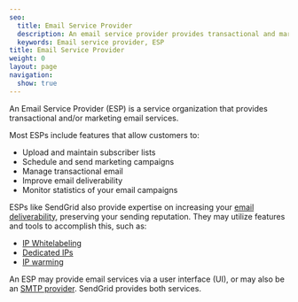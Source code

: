 ```yaml
---
seo:
  title: Email Service Provider
  description: An email service provider provides transactional and marketing email services. 
  keywords: Email service provider, ESP
title: Email Service Provider
weight: 0
layout: page
navigation:
  show: true
---
```


An Email Service Provider (ESP) is a service organization that provides transactional and/or marketing email services. 

Most ESPs include features that allow customers to:

* Upload and maintain subscriber lists
* Schedule and send marketing campaigns
* Manage transactional email
* Improve email deliverability
* Monitor statistics of your email campaigns

ESPs like SendGrid also provide expertise on increasing your [email deliverability](https://sendgrid.com/docs/Glossary/email_deliverability.html), preserving your sending reputation.  They may utilize features and tools to accomplish this, such as: 

* [IP Whitelabeling](https://sendgrid.com/docs/Glossary/ip_whitelabeling.html)
* [Dedicated IPs](https://sendgrid.com/docs/API_Reference/Web_API_v3/IP_Management/index.html) 
* [IP warming](https://sendgrid.com/docs/User_Guide/warming_up.html)

An ESP may provide email services via a user interface (UI), or may also be an [SMTP provider](https://sendgrid.com/docs/Glossary/smtp_provider.html).  SendGrid provides both services.  
